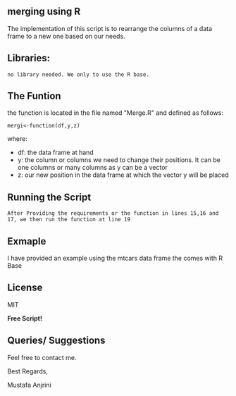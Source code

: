 ## merging using R

The implementation of this script is to rearrange the columns of a data frame to a new one based on our needs.

## Libraries:

```
no library needed. We only to use the R base.
```

## The Funtion

the function is located in the file named "Merge.R" and defined as follows:
```
mergi<-function(df,y,z)
```
where:
- df: the data frame at hand
- y: the column or columns we need to change their positions. It can be one columns or many columns as y can be a vector
- z: our new position in the data frame at which the vector y will be placed


## Running the Script

```
After Providing the requirements or the function in lines 15,16 and 17, we then run the function at line 19
```

## Exmaple

 I have provided an example using the mtcars data frame the comes with R Base

## License

MIT

**Free Script!**

## Queries/ Suggestions
Feel free to contact me.

Best Regards,

Mustafa Anjrini



